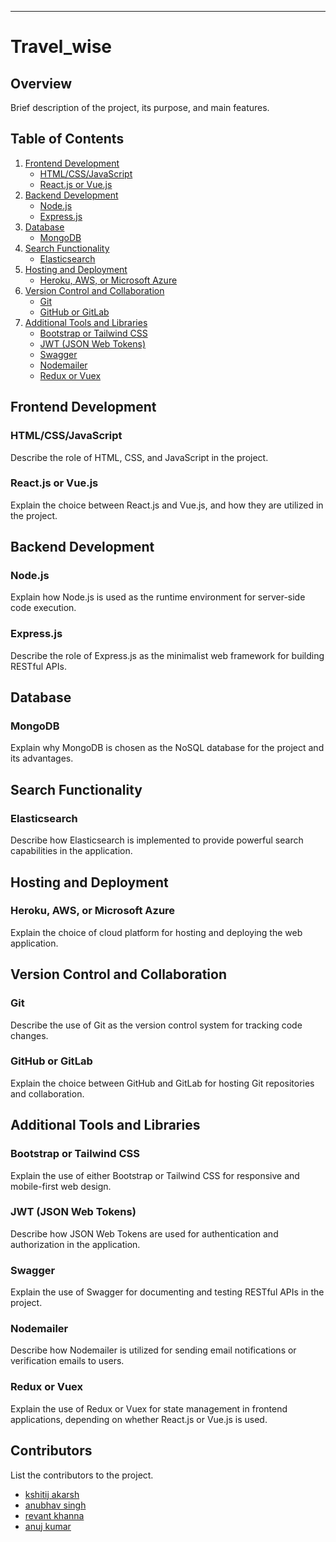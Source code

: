 
---

# Travel_wise

## Overview

Brief description of the project, its purpose, and main features.

## Table of Contents

1. [Frontend Development](#frontend-development)
    - [HTML/CSS/JavaScript](#htmlcssjavascript)
    - [React.js or Vue.js](#reactjs-or-vuejs)
2. [Backend Development](#backend-development)
    - [Node.js](#nodejs)
    - [Express.js](#expressjs)
3. [Database](#database)
    - [MongoDB](#mongodb)
4. [Search Functionality](#search-functionality)
    - [Elasticsearch](#elasticsearch)
5. [Hosting and Deployment](#hosting-and-deployment)
    - [Heroku, AWS, or Microsoft Azure](#heroku-aws-or-microsoft-azure)
6. [Version Control and Collaboration](#version-control-and-collaboration)
    - [Git](#git)
    - [GitHub or GitLab](#github-or-gitlab)
7. [Additional Tools and Libraries](#additional-tools-and-libraries)
    - [Bootstrap or Tailwind CSS](#bootstrap-or-tailwind-css)
    - [JWT (JSON Web Tokens)](#jwt-json-web-tokens)
    - [Swagger](#swagger)
    - [Nodemailer](#nodemailer)
    - [Redux or Vuex](#redux-or-vuex-if-using-reactjs-or-vuejs-respectively)

## Frontend Development

### HTML/CSS/JavaScript

Describe the role of HTML, CSS, and JavaScript in the project.

### React.js or Vue.js

Explain the choice between React.js and Vue.js, and how they are utilized in the project.

## Backend Development

### Node.js

Explain how Node.js is used as the runtime environment for server-side code execution.

### Express.js

Describe the role of Express.js as the minimalist web framework for building RESTful APIs.

## Database

### MongoDB

Explain why MongoDB is chosen as the NoSQL database for the project and its advantages.

## Search Functionality

### Elasticsearch

Describe how Elasticsearch is implemented to provide powerful search capabilities in the application.

## Hosting and Deployment

### Heroku, AWS, or Microsoft Azure

Explain the choice of cloud platform for hosting and deploying the web application.

## Version Control and Collaboration

### Git

Describe the use of Git as the version control system for tracking code changes.

### GitHub or GitLab

Explain the choice between GitHub and GitLab for hosting Git repositories and collaboration.

## Additional Tools and Libraries

### Bootstrap or Tailwind CSS

Explain the use of either Bootstrap or Tailwind CSS for responsive and mobile-first web design.

### JWT (JSON Web Tokens)

Describe how JSON Web Tokens are used for authentication and authorization in the application.

### Swagger

Explain the use of Swagger for documenting and testing RESTful APIs in the project.

### Nodemailer

Describe how Nodemailer is utilized for sending email notifications or verification emails to users.

### Redux or Vuex

Explain the use of Redux or Vuex for state management in frontend applications, depending on whether React.js or Vue.js is used.

## Contributors

List the contributors to the project.

- [kshitij akarsh](https://github.com/kshitijakarsh)
- [anubhav singh](https://github.com/AnubhavSingh99)
- [revant khanna](https://github.com/revant7)
- [anuj kumar](https://github.com/anuj846k)

